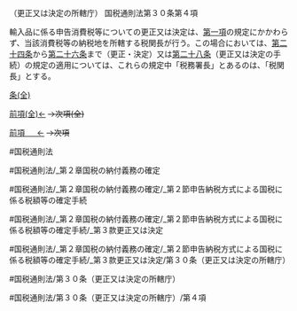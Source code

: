 （更正又は決定の所轄庁）
国税通則法第３０条第４項

輸入品に係る申告消費税等についての更正又は決定は、[第一項](国税通則法＿＿＿＿＿第３０条第１項)の規定にかかわらず、当該消費税等の納税地を所轄する税関長が行う。この場合においては、[第二十四条](国税通則法＿＿＿＿＿第２４条第１項)から[第二十六条](国税通則法＿＿＿＿＿第２６条第１項)まで（更正・決定）又は[第二十八条](国税通則法＿＿＿＿＿第２８条第１項)（更正又は決定の手続）の規定の適用については、これらの規定中「税務署長」とあるのは、「税関長」とする。

[条(全)](国税通則法＿＿＿＿＿第３０条_.md)

[前項(全)←](国税通則法＿＿＿＿＿第３０条第３項_.md)  ~~→次項(全)~~

[前項 　 ←](国税通則法＿＿＿＿＿第３０条第３項.md)  ~~→次項~~



#国税通則法

#国税通則法/_第２章国税の納付義務の確定

#国税通則法/_第２章国税の納付義務の確定/_第２節申告納税方式による国税に係る税額等の確定手続

#国税通則法/_第２章国税の納付義務の確定/_第２節申告納税方式による国税に係る税額等の確定手続/_第３款更正又は決定

#国税通則法/_第２章国税の納付義務の確定/_第２節申告納税方式による国税に係る税額等の確定手続/_第３款更正又は決定/第３０条（更正又は決定の所轄庁）

#国税通則法/第３０条（更正又は決定の所轄庁）

#国税通則法/第３０条（更正又は決定の所轄庁）/第４項

